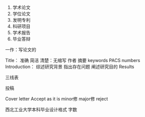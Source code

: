 1. 学术论文
2. 学位论文
3. 发明专利
4. 科研项目
5. 学术报告
6. 毕业答辩


一作：写论文的

Title：
    准确
    简洁
    清楚：无缩写
作者
摘要
    keywords
    PACS numbers
Introduction：
    综述研究背景
    指出存在问题
    阐述研究目的
Results

三线表

投稿

Cover letter
Accept as it is
minor修
major修
reject

西北工业大学本科毕业设计格式
字数